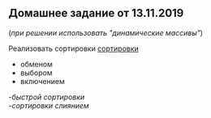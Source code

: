  ## Домашнее задание от 13.11.2019 

(*при решении использовать "динамические массивы"*)

 Реализовать сортировки [сортировки](https://visualgo.net/bn/sorting?slide=1)
 - обменом
 - выбором
 - включением
 
 *-быстрой сортировки*  
 *-сортировки слиянием*
